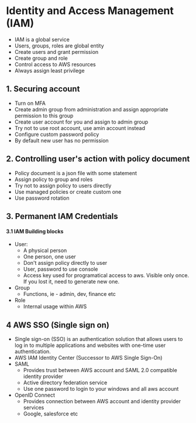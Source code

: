 # Identity and Access Management (IAM)
  - IAM is a global service
  - Users, groups, roles are global entity
  - Create users and grant permission
  - Create group and role
  - Control access to AWS resources
  - Always assign least privilege


## 1. Securing account
  - Turn on MFA
  - Create admin group from administration and assign appropriate permission to this group
  - Create user account for you and assign to admin group
  - Try not to use root account, use amin account instead
  - Configure custom password policy
  - By default new user has no permission


## 2. Controlling user's action with policy document
  - Policy document is a json file with some statement
  - Assign policy to group and roles
  - Try not to assign policy to users directly
  - Use managed policies or create custom one
  - Use password rotation


## 3. Permanent IAM Credentials

#### 3.1 IAM Building blocks 
  - User: 
    - A physical person
    - One person, one user
    - Don't assign policy directly to user
    - User, password to use console
    - Access key used for programatical access to aws. Visible only once. If you lost it, need to generate new one.
  - Group
    - Functions, ie - admin, dev, finance etc
  - Role
    - Internal usage within AWS



## 4 AWS SSO (Single sign on)
  - Single sign-on (SSO) is an authentication solution that allows users to log in to multiple applications and websites with one-time user authentication.
  - AWS IAM Identity Center (Successor to AWS Single Sign-On)
  - SAML
    - Provides trust between AWS account and SAML 2.0 compatible identity provider
    - Active directory federation service
    - Use one password to login to your windows and all aws account
  - OpenID Connect
    - Provides connection between AWS account and identity provider services
    - Google, salesforce etc




